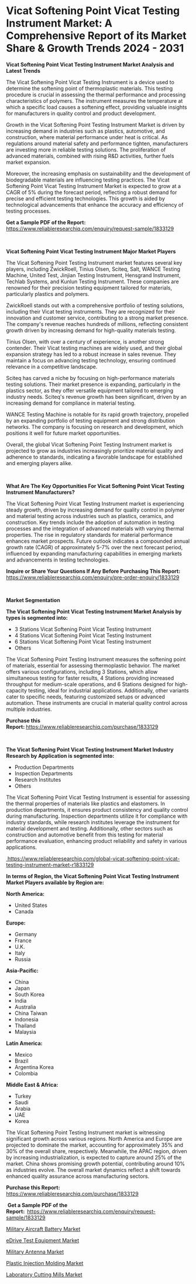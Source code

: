 <p><h1>Vicat Softening Point Vicat Testing Instrument Market: A Comprehensive Report of its Market Share & Growth Trends 2024 - 2031</h1></p><p><strong>Vicat Softening Point Vicat Testing Instrument Market Analysis and Latest Trends</strong></p>
<p><p>The Vicat Softening Point Vicat Testing Instrument is a device used to determine the softening point of thermoplastic materials. This testing procedure is crucial in assessing the thermal performance and processing characteristics of polymers. The instrument measures the temperature at which a specific load causes a softening effect, providing valuable insights for manufacturers in quality control and product development.</p><p>Growth in the Vicat Softening Point Testing Instrument Market is driven by increasing demand in industries such as plastics, automotive, and construction, where material performance under heat is critical. As regulations around material safety and performance tighten, manufacturers are investing more in reliable testing solutions. The proliferation of advanced materials, combined with rising R&D activities, further fuels market expansion. </p><p>Moreover, the increasing emphasis on sustainability and the development of biodegradable materials are influencing testing practices. The Vicat Softening Point Vicat Testing Instrument Market is expected to grow at a CAGR of 5% during the forecast period, reflecting a robust demand for precise and efficient testing technologies. This growth is aided by technological advancements that enhance the accuracy and efficiency of testing processes.</p></p>
<p><strong>Get a Sample PDF of the Report:&nbsp;</strong> <a href="https://www.reliableresearchiq.com/enquiry/request-sample/1833129?utm_campaign=1136&utm_medium=2&utm_source=Github&utm_content=ia&utm_term=19102024&utm_id=vicat-softening-point-vicat-testing-instrument">https://www.reliableresearchiq.com/enquiry/request-sample/1833129</a></p>
<p>&nbsp;</p>
<p><strong>Vicat Softening Point Vicat Testing Instrument Major Market Players</strong></p>
<p><p>The Vicat Softening Point Testing Instrument market features several key players, including ZwickRoell, Tinius Olsen, Sciteq, Salt, WANCE Testing Machine, United Test, Jinjian Testing Instrument, Hensgrand Instrument, Techlab Systems, and Kunlun Testing Instrument. These companies are renowned for their precision testing equipment tailored for materials, particularly plastics and polymers.</p><p>ZwickRoell stands out with a comprehensive portfolio of testing solutions, including their Vicat testing instruments. They are recognized for their innovation and customer service, contributing to a strong market presence. The company's revenue reaches hundreds of millions, reflecting consistent growth driven by increasing demand for high-quality materials testing.</p><p>Tinius Olsen, with over a century of experience, is another strong contender. Their Vicat testing machines are widely used, and their global expansion strategy has led to a robust increase in sales revenue. They maintain a focus on advancing testing technology, ensuring continued relevance in a competitive landscape.</p><p>Sciteq has carved a niche by focusing on high-performance materials testing solutions. Their market presence is expanding, particularly in the plastics sector, as they offer versatile equipment tailored to emerging industry needs. Sciteq's revenue growth has been significant, driven by an increasing demand for compliance in material testing.</p><p>WANCE Testing Machine is notable for its rapid growth trajectory, propelled by an expanding portfolio of testing equipment and strong distribution networks. The company is focusing on research and development, which positions it well for future market opportunities.</p><p>Overall, the global Vicat Softening Point Testing Instrument market is projected to grow as industries increasingly prioritize material quality and adherence to standards, indicating a favorable landscape for established and emerging players alike.</p></p>
<p>&nbsp;</p>
<p><strong>What Are The Key Opportunities For Vicat Softening Point Vicat Testing Instrument Manufacturers?</strong></p>
<p><p>The Vicat Softening Point Vicat Testing Instrument market is experiencing steady growth, driven by increasing demand for quality control in polymer and material testing across industries such as plastics, ceramics, and construction. Key trends include the adoption of automation in testing processes and the integration of advanced materials with varying thermal properties. The rise in regulatory standards for material performance enhances market prospects. Future outlook indicates a compounded annual growth rate (CAGR) of approximately 5-7% over the next forecast period, influenced by expanding manufacturing capabilities in emerging markets and advancements in testing technologies.</p></p>
<p><strong>Inquire or Share Your Questions If Any Before Purchasing This Report:</strong> <a href="https://www.reliableresearchiq.com/enquiry/pre-order-enquiry/1833129?utm_campaign=1136&utm_medium=2&utm_source=Github&utm_content=ia&utm_term=19102024&utm_id=vicat-softening-point-vicat-testing-instrument">https://www.reliableresearchiq.com/enquiry/pre-order-enquiry/1833129</a></p>
<p>&nbsp;</p>
<p><strong>Market Segmentation</strong></p>
<p><strong>The Vicat Softening Point Vicat Testing Instrument Market Analysis by types is segmented into:</strong></p>
<p><ul><li>3 Stations Vicat Softening Point Vicat Testing Instrument</li><li>4 Stations Vicat Softening Point Vicat Testing Instrument</li><li>6 Stations Vicat Softening Point Vicat Testing Instrument</li><li>Others</li></ul></p>
<p><p>The Vicat Softening Point Testing Instrument measures the softening point of materials, essential for assessing thermoplastic behavior. The market offers various configurations, including 3 Stations, which allow simultaneous testing for faster results, 4 Stations providing increased throughput for medium-scale operations, and 6 Stations designed for high-capacity testing, ideal for industrial applications. Additionally, other variants cater to specific needs, featuring customized setups or advanced automation. These instruments are crucial in material quality control across multiple industries.</p></p>
<p><strong>Purchase this Report:&nbsp;</strong><a href="https://www.reliableresearchiq.com/purchase/1833129?utm_campaign=1136&utm_medium=2&utm_source=Github&utm_content=ia&utm_term=19102024&utm_id=vicat-softening-point-vicat-testing-instrument">https://www.reliableresearchiq.com/purchase/1833129</a></p>
<p>&nbsp;</p>
<p><strong>The Vicat Softening Point Vicat Testing Instrument Market Industry Research by Application is segmented into:</strong></p>
<p><ul><li>Production Departments</li><li>Inspection Departments</li><li>Research Institutes</li><li>Others</li></ul></p>
<p><p>The Vicat Softening Point Vicat Testing Instrument is essential for assessing the thermal properties of materials like plastics and elastomers. In production departments, it ensures product consistency and quality control during manufacturing. Inspection departments utilize it for compliance with industry standards, while research institutes leverage the instrument for material development and testing. Additionally, other sectors such as construction and automotive benefit from this testing for material performance evaluation, enhancing product reliability and safety in various applications.</p></p>
<p><a href="https://www.reliableresearchiq.com/global-vicat-softening-point-vicat-testing-instrument-market-r1833129?utm_campaign=1136&utm_medium=2&utm_source=Github&utm_content=ia&utm_term=19102024&utm_id=vicat-softening-point-vicat-testing-instrument">&nbsp;https://www.reliableresearchiq.com/global-vicat-softening-point-vicat-testing-instrument-market-r1833129</a></p>
<p><strong>In terms of Region, the Vicat Softening Point Vicat Testing Instrument Market Players available by Region are:</strong></p>
<p>
    <p> <strong> North America: </strong>
        <ul>
            <li>United States</li>
            <li>Canada</li>
        </ul>
        </p> 
    <p> <strong> Europe: </strong>
        <ul>
            <li>Germany</li>
            <li>France</li>
            <li>U.K.</li>
            <li>Italy</li>
            <li>Russia</li>
        </ul>
        </p> 
    <p> <strong> Asia-Pacific: </strong>
        <ul>
            <li>China</li>
            <li>Japan</li>
            <li>South Korea</li>
            <li>India</li>
            <li>Australia</li>
            <li>China Taiwan</li>
            <li>Indonesia</li>
            <li>Thailand</li>
            <li>Malaysia</li>
        </ul>
        </p> 
    <p> <strong> Latin America: </strong>
        <ul>
            <li>Mexico</li>
            <li>Brazil</li>
            <li>Argentina Korea</li>
            <li>Colombia</li>
        </ul>
        </p> 
    <p> <strong> Middle East & Africa: </strong>
        <ul>
            <li>Turkey</li>
            <li>Saudi</li>
            <li>Arabia</li>
            <li>UAE</li>
            <li>Korea</li>
        </ul>
    </p>
    </p>
<p><p>The Vicat Softening Point Testing Instrument market is witnessing significant growth across various regions. North America and Europe are projected to dominate the market, accounting for approximately 35% and 30% of the overall share, respectively. Meanwhile, the APAC region, driven by increasing industrialization, is expected to capture around 25% of the market. China shows promising growth potential, contributing around 10% as industries evolve. The overall market dynamics reflect a shift towards enhanced quality assurance across manufacturing sectors.</p></p>
<p><strong>Purchase this Report: </strong><a href="https://www.reliableresearchiq.com/purchase/1833129?utm_campaign=1136&utm_medium=2&utm_source=Github&utm_content=ia&utm_term=19102024&utm_id=vicat-softening-point-vicat-testing-instrument">https://www.reliableresearchiq.com/purchase/1833129</a></p>
<p>&nbsp;<strong>Get a Sample PDF of the Report:&nbsp;&nbsp;</strong><a href="https://www.reliableresearchiq.com/enquiry/request-sample/1833129?utm_campaign=1136&utm_medium=2&utm_source=Github&utm_content=ia&utm_term=19102024&utm_id=vicat-softening-point-vicat-testing-instrument">https://www.reliableresearchiq.com/enquiry/request-sample/1833129</a></p>
<p><strong></strong></p>
<p><p><a href="https://www.linkedin.com/pulse/investment-opportunities-military-aircraft-battery-va5vc?utm_campaign=1136&utm_medium=2&utm_source=Github&utm_content=ia&utm_term=19102024&utm_id=vicat-softening-point-vicat-testing-instrument">Military Aircraft Battery Market</a></p><p><a href="https://github.com/cloo8byworst/Market-Research-Report-List-1/blob/main/edrive-test-equipment-market.md?utm_campaign=1136&utm_medium=2&utm_source=Github&utm_content=ia&utm_term=19102024&utm_id=vicat-softening-point-vicat-testing-instrument">eDrive Test Equipment Market</a></p><p><a href="https://issuu.com/reportprime-2/docs/military-antenna-market-size-2030.p_e2181a6f6e3234?utm_campaign=1136&utm_medium=2&utm_source=Github&utm_content=ia&utm_term=19102024&utm_id=vicat-softening-point-vicat-testing-instrument">Military Antenna Market</a></p><p><a href="https://issuu.com/reportprime-2/docs/plastic-injection-molding-market-si_62bdcdec2bbd13?utm_campaign=1136&utm_medium=2&utm_source=Github&utm_content=ia&utm_term=19102024&utm_id=vicat-softening-point-vicat-testing-instrument">Plastic Injection Molding Market</a></p><p><a href="https://github.com/shantaev7par/Market-Research-Report-List-1/blob/main/laboratory-cutting-mills-market.md?utm_campaign=1136&utm_medium=2&utm_source=Github&utm_content=ia&utm_term=19102024&utm_id=vicat-softening-point-vicat-testing-instrument">Laboratory Cutting Mills Market</a></p></p>